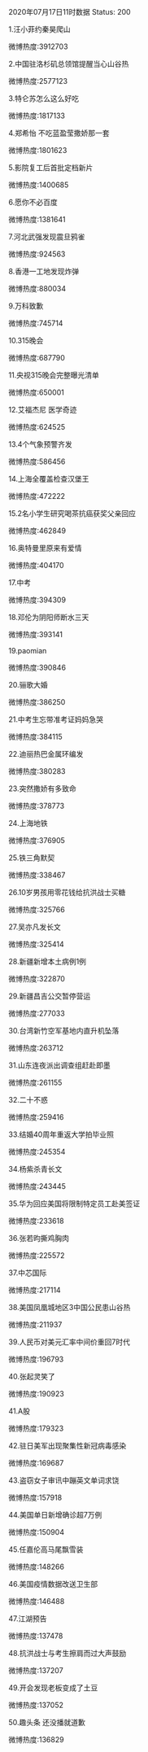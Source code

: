 2020年07月17日11时数据
Status: 200

1.汪小菲约秦昊爬山

微博热度:3912703

2.中国驻洛杉矶总领馆提醒当心山谷热

微博热度:2577123

3.特仑苏怎么这么好吃

微博热度:1817133

4.郑希怡 不吃蓝盈莹撒娇那一套

微博热度:1801623

5.影院复工后首批定档新片

微博热度:1400685

6.愿你不必百度

微博热度:1381641

7.河北武强发现震旦鸦雀

微博热度:924563

8.香港一工地发现炸弹

微博热度:880034

9.万科致歉

微博热度:745714

10.315晚会

微博热度:687790

11.央视315晚会完整曝光清单

微博热度:650001

12.艾福杰尼 医学奇迹

微博热度:624525

13.4个气象预警齐发

微博热度:586456

14.上海全覆盖检查汉堡王

微博热度:472222

15.2名小学生研究喝茶抗癌获奖父亲回应

微博热度:462849

16.奥特曼里原来有爱情

微博热度:404170

17.中考

微博热度:394309

18.邓伦为阴阳师断水三天

微博热度:393141

19.paomian

微博热度:390846

20.骊歌大婚

微博热度:386250

21.中考生忘带准考证妈妈急哭

微博热度:384115

22.迪丽热巴金属环编发

微博热度:380283

23.突然撒娇有多致命

微博热度:378773

24.上海地铁

微博热度:376905

25.铁三角默契

微博热度:338467

26.10岁男孩用零花钱给抗洪战士买糖

微博热度:325766

27.吴亦凡发长文

微博热度:325414

28.新疆新增本土病例1例

微博热度:322870

29.新疆昌吉公交暂停营运

微博热度:277033

30.台湾新竹空军基地内直升机坠落

微博热度:263712

31.山东连夜派出调查组赶赴即墨

微博热度:261155

32.二十不惑

微博热度:259416

33.结婚40周年重返大学拍毕业照

微博热度:245354

34.杨紫杀青长文

微博热度:243445

35.华为回应美国将限制特定员工赴美签证

微博热度:233618

36.张若昀撕鸡胸肉

微博热度:225572

37.中芯国际

微博热度:217114

38.美国凤凰城地区3中国公民患山谷热

微博热度:211937

39.人民币对美元汇率中间价重回7时代

微博热度:196793

40.张起灵笑了

微博热度:190923

41.A股

微博热度:179323

42.驻日美军出现聚集性新冠病毒感染

微博热度:169687

43.盗窃女子审讯中蹦英文单词求饶

微博热度:157918

44.美国单日新增确诊超7万例

微博热度:150904

45.任嘉伦高马尾飘雪装

微博热度:148266

46.美国疫情数据改送卫生部

微博热度:146488

47.江湖预告

微博热度:137478

48.抗洪战士与考生擦肩而过大声鼓励

微博热度:137207

49.开会发现老板变成了土豆

微博热度:137052

50.趣头条 还没播就道歉

微博热度:136829

